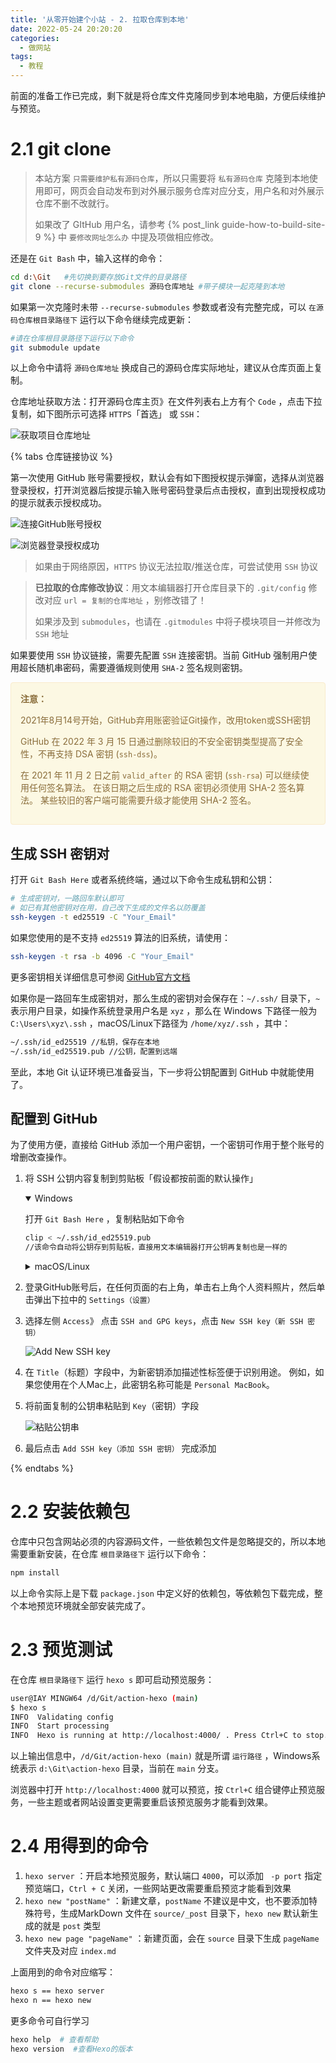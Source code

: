 ```yaml
---
title: '从零开始建个小站 - 2. 拉取仓库到本地'
date: 2022-05-24 20:20:20
categories:
  - 做网站
tags:
  - 教程
---
```

前面的准备工作已完成，剩下就是将仓库文件克隆同步到本地电脑，方便后续维护与预览。
<!-- more -->
# 2.1 git clone

> 本站方案 `只需要维护私有源码仓库`，所以只需要将 `私有源码仓库` 克隆到本地使用即可，网页会自动发布到对外展示服务仓库对应分支，用户名和对外展示仓库不删不改就行。
>
> 如果改了 GItHub 用户名，请参考 {% post_link guide-how-to-build-site-9 %} 中 `要修改网址怎么办` 中提及项做相应修改。

还是在 `Git Bash` 中，输入这样的命令：
```bash
cd d:\Git   #先切换到要存放Git文件的目录路径
git clone --recurse-submodules 源码仓库地址 #带子模块一起克隆到本地
```

如果第一次克隆时未带 `--recurse-submodules` 参数或者没有完整完成，可以 `在源码仓库根目录路径下` 运行以下命令继续完成更新：
```bash
#请在仓库根目录路径下运行以下命令
git submodule update
```

以上命令中请将 `源码仓库地址` 换成自己的源码仓库实际地址，建议从仓库页面上复制。

仓库地址获取方法：打开源码仓库主页》在文件列表右上方有个 `Code` ，点击下拉复制，如下图所示可选择 `HTTPS`「首选」 或 `SSH`：

![获取项目仓库地址](https://cdn.jsdelivr.net/gh/828767/static/images/github_clone_https_url.png)

{% tabs 仓库链接协议 %}
<!-- tab HTTPS -->

第一次使用 GitHub 账号需要授权，默认会有如下图授权提示弹窗，选择从浏览器登录授权，打开浏览器后按提示输入账号密码登录后点击授权，直到出现授权成功的提示就表示授权成功。

![连接GitHub账号授权](https://cdn.jsdelivr.net/gh/828767/static/images/github-auth-connect.png)

![浏览器登录授权成功](https://cdn.jsdelivr.net/gh/828767/static/images/git-repo-authentication.jpg)

> 如果由于网络原因，`HTTPS` 协议无法拉取/推送仓库，可尝试使用 `SSH` 协议

> **已拉取的仓库修改协议**：用文本编辑器打开仓库目录下的 `.git/config` 修改对应 `url = 复制的仓库地址` ，别修改错了！
>
> 如果涉及到 `submodules`，也请在 `.gitmodules` 中将子模块项目一并修改为 `SSH` 地址

<!-- endtab -->

<!-- tab SSH -->
如果要使用 `SSH` 协议链接，需要先配置 `SSH` 连接密钥。当前 GitHub 强制用户使用超长随机串密码，需要遵循规则使用 `SHA-2` 签名规则密钥。

<div style="padding: 15px; border: 1px solid transparent; border-color: transparent; margin-bottom: 20px; border-radius: 4px; color: #8a6d3b;; background-color: #fcf8e3; border-color: #faebcc;">
<strong>注意：</strong> 
<p>2021年8月14号开始，GitHub弃用账密验证Git操作，改用token或SSH密钥</p>
<p>GitHub 在 2022 年 3 月 15 日通过删除较旧的不安全密钥类型提高了安全性，不再支持 DSA 密钥 (<code>ssh-dss</code>)。</p>
<p>在 2021 年 11 月 2 日之前 <code>valid_after</code> 的 RSA 密钥 (<code>ssh-rsa</code>) 可以继续使用任何签名算法。 在该日期之后生成的 RSA 密钥必须使用 SHA-2 签名算法。 某些较旧的客户端可能需要升级才能使用 SHA-2 签名。</p></div>

## 生成 SSH 密钥对
打开 `Git Bash Here` 或者系统终端，通过以下命令生成私钥和公钥：

```bash
# 生成密钥对，一路回车默认即可
# 如已有其他密钥对在用，自己改下生成的文件名以防覆盖
ssh-keygen -t ed25519 -C "Your_Email"
```

如果您使用的是不支持 `ed25519` 算法的旧系统，请使用：
```bash
ssh-keygen -t rsa -b 4096 -C "Your_Email"
```
更多密钥相关详细信息可参阅 [GitHub官方文档](https://docs.github.com/cn/authentication/connecting-to-github-with-ssh/generating-a-new-ssh-key-and-adding-it-to-the-ssh-agent)

如果你是一路回车生成密钥对，那么生成的密钥对会保存在：`~/.ssh/` 目录下，`~` 表示用户目录，如操作系统登录用户名是 `xyz` ，那么在 Windows 下路径一般为 `C:\Users\xyz\.ssh` ，macOS/Linux下路径为 `/home/xyz/.ssh` ，其中：
```bash
~/.ssh/id_ed25519 //私钥，保存在本地
~/.ssh/id_ed25519.pub //公钥，配置到远端
```

至此，本地 Git 认证环境已准备妥当，下一步将公钥配置到 GitHub 中就能使用了。

## 配置到 GitHub
为了使用方便，直接给 GitHub 添加一个用户密钥，一个密钥可作用于整个账号的增删改查操作。

1. 将 SSH 公钥内容复制到剪贴板「假设都按前面的默认操作」
    <details open><summary>Windows</summary>

    打开 `Git Bash Here` ，复制粘贴如下命令
    ```bash
    clip < ~/.ssh/id_ed25519.pub
    //该命令自动将公钥存到剪贴板，直接用文本编辑器打开公钥再复制也是一样的
    ```

    </details>
    <details><summary>macOS/Linux</summary>

    打开 `Terminal`（终端），复制粘贴如下命令：
    ```bash
    cat ~/.ssh/id_ed25519.pub
    // 执行完将打印出来的公钥内容完整复制待用
    ```

    </details>

2.  登录GitHub账号后，在任何页面的右上角，单击右上角个人资料照片，然后单击弹出下拉中的 `Settings（设置）`

3. 选择左侧 `Access`》 点击 `SSH and GPG keys`，点击 `New SSH key（新 SSH 密钥）`
    
    ![Add New SSH key](https://cdn.jsdelivr.net/gh/828767/static/images/github_set_access_new_ssh.png)

4. 在 `Title`（标题）字段中，为新密钥添加描述性标签便于识别用途。 例如，如果您使用在个人Mac上，此密钥名称可能是 `Personal MacBook`。

5. 将前面复制的公钥串粘贴到 `Key`（密钥）字段
    
    ![粘贴公钥串](https://docs.github.com/assets/cb-24796/images/help/settings/ssh-key-paste.png)

6. 最后点击 `Add SSH key（添加 SSH 密钥）` 完成添加


<!-- endtab -->
{% endtabs %}

# 2.2 安装依赖包
仓库中只包含网站必须的内容源码文件，一些依赖包文件是忽略提交的，所以本地需要重新安装，在仓库 `根目录路径下` 运行以下命令：
```bash
npm install
```

以上命令实际上是下载 `package.json` 中定义好的依赖包，等依赖包下载完成，整个本地预览环境就全部安装完成了。


# 2.3 预览测试
在仓库 `根目录路径下` 运行 `hexo s` 即可启动预览服务：
```bash
user@IAY MINGW64 /d/Git/action-hexo (main)
$ hexo s
INFO  Validating config
INFO  Start processing
INFO  Hexo is running at http://localhost:4000/ . Press Ctrl+C to stop.
```
以上输出信息中，`/d/Git/action-hexo (main)` 就是所谓 `运行路径` ，Windows系统表示 `d:\Git\action-hexo` 目录，当前在 `main` 分支。

浏览器中打开 `http://localhost:4000` 就可以预览，按 `Ctrl+C` 组合键停止预览服务，一些主题或者网站设置变更需要重启该预览服务才能看到效果。

# 2.4 用得到的命令

1. `hexo server` ：开启本地预览服务，默认端口 `4000`，可以添加 ` -p port` 指定预览端口，`Ctrl + C` 关闭，一些网站更改需要重启预览才能看到效果
2. `hexo new "postName"` ：新建文章，`postName` 不建议是中文，也不要添加特殊符号，生成MarkDown 文件在 `source/_post` 目录下，`hexo new` 默认新生成的就是 `post` 类型
3. `hexo new page "pageName"` ：新建页面，会在 `source` 目录下生成 `pageName` 文件夹及对应 `index.md`

上面用到的命令对应缩写：
```bash
hexo s == hexo server
hexo n == hexo new
```

更多命令可自行学习
```bash
hexo help  # 查看帮助
hexo version  #查看Hexo的版本
```
